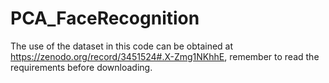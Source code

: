 # PCA_FaceRecognition

The use of the dataset in this code can be obtained at https://zenodo.org/record/3451524#.X-Zmg1NKhhE, remember to read the requirements before downloading.

